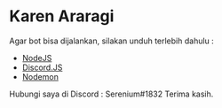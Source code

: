 # Karen Araragi
Agar bot bisa dijalankan, silakan unduh terlebih dahulu :
- [NodeJS](http://nodejs.org)
- [Discord.JS](http://discord.js.org)
- [Nodemon](http://nodemon.io)

Hubungi saya di Discord : Serenium#1832
Terima kasih.
